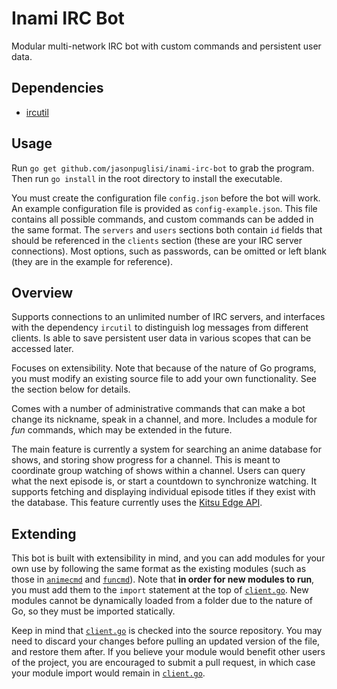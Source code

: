 # Inami IRC Bot

Modular multi-network IRC bot with custom commands and persistent user data.

## Dependencies

- [ircutil](https://github.com/JasonPuglisi/ircutil)

## Usage

Run `go get github.com/jasonpuglisi/inami-irc-bot` to grab the program. Then
run `go install` in the root directory to install the executable.

You must create the configuration file `config.json` before the bot will work.
An example configuration file is provided as `config-example.json`. This file
contains all possible commands, and custom commands can be added in the same
format. The `servers` and `users` sections both contain `id` fields that should
be referenced in the `clients` section (these are your IRC server connections).
Most options, such as passwords, can be omitted or left blank (they are in the
example for reference).

## Overview

Supports connections to an unlimited number of IRC servers, and interfaces
with the dependency `ircutil` to distinguish log messages from different
clients. Is able to save persistent user data in various scopes that can be
accessed later.

Focuses on extensibility. Note that because of the nature of Go programs, you
must modify an existing source file to add your own functionality. See the
section below for details.

Comes with a number of administrative commands that can make a bot change its
nickname, speak in a channel, and more. Includes a module for _fun_ commands,
which may be extended in the future.

The main feature is currently a system for searching an anime database for
shows, and storing show progress for a channel. This is meant to coordinate
group watching of shows within a channel. Users can query what the next episode
is, or start a countdown to synchronize watching. It supports fetching and
displaying individual episode titles if they exist with the database. This
feature currently uses the [Kitsu Edge API](http://docs.kitsu17.apiary.io/).

## Extending

This bot is built with extensibility in mind, and you can add modules for your
own use by following the same format as the existing modules (such as those in
[`animecmd`](animecmd) and [`funcmd`](funcmd)). Note that **in order for new
modules to run**, you must add them to the `import` statement at the top of
[`client.go`](client.go). New modules cannot be dynamically loaded from a
folder due to the nature of Go, so they must be imported statically.

Keep in mind that [`client.go`](client.go) is checked into the source
repository. You may need to discard your changes before pulling an updated
version of the file, and restore them after. If you believe your module would
benefit other users of the project, you are encouraged to submit a pull
request, in which case your module import would remain in
[`client.go`](client.go).
